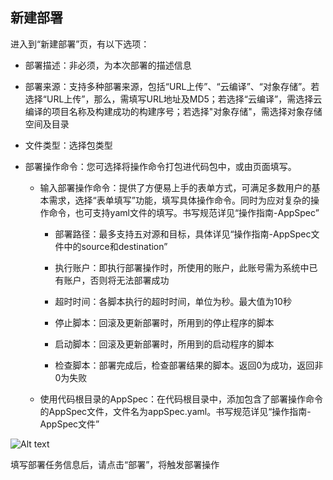 ## 新建部署

进入到“新建部署”页，有以下选项：

- 部署描述：非必须，为本次部署的描述信息
- 部署来源：支持多种部署来源，包括“URL上传”、“云编译”、“对象存储”。若选择“URL上传”，那么，需填写URL地址及MD5；若选择“云编译”，需选择云编译的项目名称及构建成功的构建序号；若选择"对象存储"，需选择对象存储空间及目录
- 文件类型：选择包类型
- 部署操作命令：您可选择将操作命令打包进代码包中，或由页面填写。

   - 输入部署操作命令：提供了方便易上手的表单方式，可满足多数用户的基本需求，选择“表单填写”功能，填写具体操作命令。同时为应对复杂的操作命令，也可支持yaml文件的填写。书写规范详见“操作指南-AppSpec”
  
      - 部署路径：最多支持五对源和目标，具体详见“操作指南-AppSpec文件中的source和destination”
     
      - 执行账户：即执行部署操作时，所使用的账户，此账号需为系统中已有账户，否则将无法部署成功
     
      - 超时时间：各脚本执行的超时时间，单位为秒。最大值为10秒
     
      - 停止脚本：回滚及更新部署时，所用到的停止程序的脚本
     
      - 启动脚本：回滚及更新部署时，所用到的启动程序的脚本
     
      - 检查脚本：部署完成后，检查部署结果的脚本。返回0为成功，返回非0为失败
     
   - 使用代码根目录的AppSpec：在代码根目录中，添加包含了部署操作命令的AppSpec文件，文件名为appSpec.yaml。书写规范详见“操作指南-AppSpec文件”

![Alt text](https://github.com/jdcloudcom/cn/blob/codedeploy/image/CodeDeploy/operation15.png)


填写部署任务信息后，请点击“部署”，将触发部署操作
